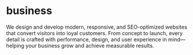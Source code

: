 # business
We design and develop modern, responsive, and SEO-optimized websites that convert visitors into loyal customers. From concept to launch, every detail is crafted with performance, design, and user experience in mind—helping your business grow and achieve measurable results.
